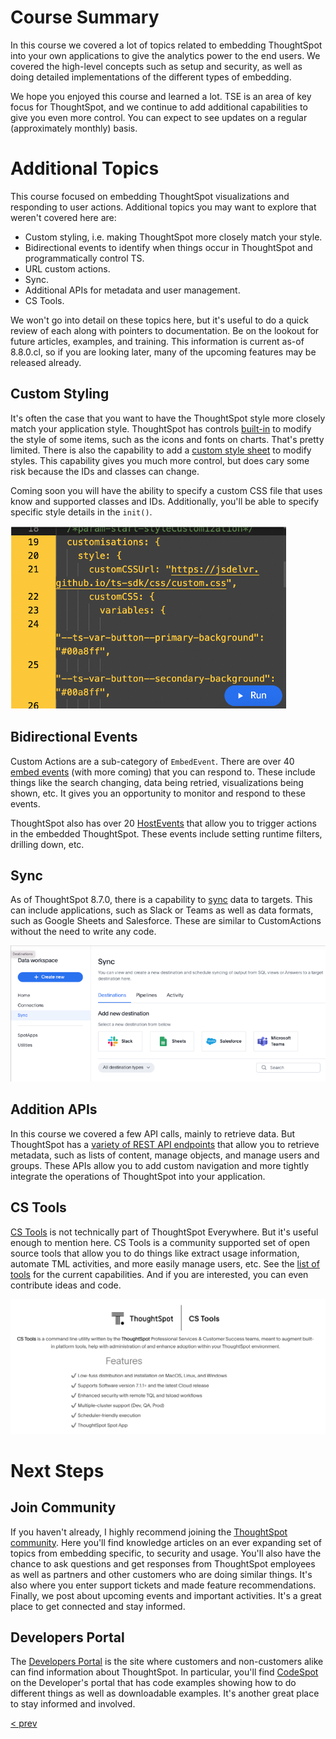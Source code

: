 # Course Summary

In this course we covered a lot of topics related to embedding ThoughtSpot into your own applications to give the analytics power to the end users.  We covered the high-level concepts such as setup and security, as well as doing detailed implementations of the different types of embedding.  

We hope you enjoyed this course and learned a lot.  TSE is an area of key focus for ThoughtSpot, and we continue to add additional capabilities to give you even more control.  You can expect to see updates on a regular (approximately monthly) basis.  

# Additional Topics

This course focused on embedding ThoughtSpot visualizations and responding to user actions.  Additional topics you may want to explore that weren't covered here are:

* Custom styling, i.e. making ThoughtSpot more closely match your style.
* Bidirectional events to identify when things occur in ThoughtSpot and programmatically control TS.  
* URL custom actions.
* Sync.
* Additional APIs for metadata and user management.
* CS Tools.

We won't go into detail on these topics here, but it's useful to do a quick review of each along with pointers to documentation.  Be on the lookout for future articles, examples, and training.  This information is current as-of 8.8.0.cl, so if you are looking later, many of the upcoming features may be released already.

## Custom Styling

It's often the case that you want to have the ThoughtSpot style more closely match your application style.  ThoughtSpot has controls [built-in](https://docs.thoughtspot.com/cloud/latest/style-customization) to modify the style of some items, such as the icons and fonts on charts.  That's pretty limited.  There is also the capability to add a [custom style sheet](https://developers.thoughtspot.com/docs/typedoc/interfaces/EmbedConfig.html#customCssUrl) to modify styles.  This capability gives you much more control, but does cary some risk because the IDs and classes can change.

Coming soon you will have the ability to specify a custom CSS file that uses know and supported classes and IDs.  Additionally, you'll be able to specify specific style details in the `init()`.

![Custom CSS in init](images/custom_css.png)

## Bidirectional Events

Custom Actions are a sub-category of `EmbedEvent`.  There are over 40 [embed events](https://developers.thoughtspot.com/docs/typedoc/enums/EmbedEvent.html) (with more coming) that you can respond to.  These include things like the search changing, data being retried, visualizations being shown, etc.  It gives you an opportunity to monitor and respond to these events.

ThoughtSpot also has over 20 [HostEvents](https://developers.thoughtspot.com/docs/typedoc/enums/HostEvent.html) that allow you to trigger actions in the embedded ThoughtSpot.  These events include setting runtime filters, drilling down, etc.  

## Sync

As of ThoughtSpot 8.7.0, there is a capability to [sync](https://docs.thoughtspot.com/cloud/latest/thoughtspot-sync) data to targets.  This can include applications, such as Slack or Teams as well as data formats, such as Google Sheets and Salesforce.  These are similar to CustomActions without the need to write any code. 

![Sync](images/sync.png)

## Addition APIs

In this course we covered a few API calls, mainly to retrieve data.  But ThoughtSpot has a [variety of REST API endpoints](https://developers.thoughtspot.com/docs/?pageid=rest-api-reference) that allow you to retrieve metadata, such as lists of content, manage objects, and manage users and groups.  These APIs allow you to add custom navigation and more tightly integrate the operations of ThoughtSpot into your application. 

## CS Tools

[CS Tools](https://thoughtspot.github.io/cs_tools) is not technically part of ThoughtSpot Everywhere.  But it's useful enough to mention here.  CS Tools is a community supported set of open source tools that allow you to do things like extract usage information, automate TML activities, and more easily manage users, etc.  See the [list of tools](https://thoughtspot.github.io/cs_tools/cs-tools/overview/) for the current capabilities.  And if you are interested, you can even contribute ideas and code.  

![CS Tools](images/cstools.png)

# Next Steps

## Join Community

If you haven't already, I highly recommend joining the [ThoughtSpot community](https://community.thoughtspot.com).  Here you'll find knowledge articles on an ever expanding set of topics from embedding specific, to security and usage.  You'll also have the chance to ask questions and get responses from ThoughtSpot employees as well as partners and other customers who are doing similar things.  It's also where you enter support tickets and made feature recommendations.  Finally, we post about upcoming events and important activities.  It's a great place to get connected and stay informed.

## Developers Portal

The [Developers Portal](https://developers.thoughtspot.com) is the site where customers and non-customers alike can find information about ThoughtSpot.  In particular, you'll find [CodeSpot](https://developers.thoughtspot.com/codespot) on the Developer's portal that has code examples showing how to do different things as well as downloadable examples.  It's another great place to stay informed and involved.

[< prev](../lesson-11-custom-charts/README-11.md)
